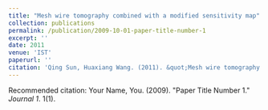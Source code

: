 ```yaml
---
title: "Mesh wire tomography combined with a modified sensitivity map"
collection: publications
permalink: /publication/2009-10-01-paper-title-number-1
excerpt: ''
date: 2011
venue: 'IST'
paperurl: ''
citation: 'Qing Sun, Huaxiang Wang. (2011). &quot;Mesh wire tomography combined with a modified sensi- tivity map.&quot; <i>IST</i>. 1(1).'
---
```


Recommended citation: Your Name, You. (2009). "Paper Title Number 1." <i>Journal 1</i>. 1(1).
